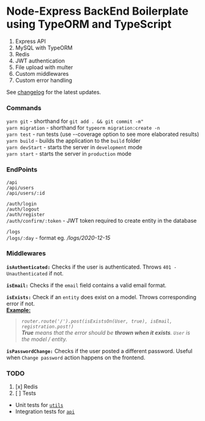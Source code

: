 # Node-Express BackEnd Boilerplate using TypeORM and TypeScript

1. Express API
2. MySQL with TypeORM
3. Redis
4. JWT authentication
5. File upload with multer
6. Custom middlewares
7. Custom error handling

See [changelog](https://github.com/kmpizmad/node-express-mysql-typescript-boilerplate/blob/main/CHANGELOG.md) for the latest updates.

### Commands

`yarn git` - shorthand for `git add . && git commit -m"`<br />
`yarn migration` - shorthand for `typeorm migration:create -n`<br />
`yarn test` - run tests (use --coverage option to see more elaborated results)<br />
`yarn build` - builds the application to the `build` folder<br />
`yarn devStart` - starts the server in `development` mode<br />
`yarn start` - starts the server in `production` mode

### EndPoints

`/api`<br />
`/api/users`<br />
`/api/users/:id`

`/auth/login`<br />
`/auth/logout`<br />
`/auth/register`<br />
`/auth/confirm/:token` - JWT token required to create entity in the database

`/logs`<br />
`/logs/:day` - format eg. _/logs/2020-12-15_

### Middlewares

**`isAuthenticated:`** Checks if the user is authenticated. Throws `401 - Unauthenticated` if not.

**`isEmail:`** Checks if the `email` field contains a valid email format.

**`isExists:`** Check if an `entity` does exist on a model. Throws corresponding error if not.<br />
<u>**Example:**</u><br />
> _`router.route('/').post(isExistsOn(User, true), isEmail, registration.post!)`_<br />
> _**True** means that the error should be **thrown when it exists**. `User` is the model / entity._

**`isPasswordChange:`** Checks if the user posted a different password. Useful when `Change password` action happens on the frontend.

### TODO

1. [x] Redis
2. [ ] Tests
  - Unit tests for [`utils`](https://github.com/kmpizmad/node-express-typeorm-typescript-boilerplate/tree/main/src/utils)
  - Integration tests for [`api`](https://github.com/kmpizmad/node-express-typeorm-typescript-boilerplate/tree/main/src/routes/api)
